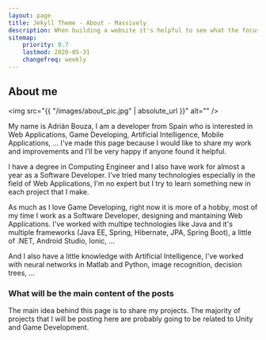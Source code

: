 ```yaml
---
layout: page
title: Jekyll Theme - About - Massively
description: When building a website it's helpful to see what the focus of your site is. This page is an example of how to show a website's focus.
sitemap:
    priority: 0.7
    lastmod: 2020-05-31
    changefreq: weekly
---
```

## About me

<span class="image left"><img src="{{ "/images/about_pic.jpg" | absolute_url }}" alt="" /></span>

My name is Adrián Bouza, I am a developer from Spain who is interested in Web Applications, Game Developing, Artificial Intelligence, Mobile Applications, ... I've made this page because I would like to share my work and improvements and I'll be very happy if anyone found it helpful.

I have a degree in Computing Engineer and I also have work for almost a year as a Software Developer. I've tried many technologies especially in the field of Web Applications, I'm no expert but I try to learn something new in each project that I make. 

As much as I love Game Developing, right now it is more of a hobby, most of my time I work as a Software Developer, designing and mantaining Web Applications. I've worked with multipe technologies like Java and it's multiple frameworks (Java EE, Spring, Hibernate, JPA, Spring Boot), a little of .NET, Android Studio, Ionic, ...

And I also have a little knowledge with Artificial Intelligence, I've worked with neural networks in Matlab and Python, image recognition, decision trees, ... 

### What will be the main content of the posts
<div class="box">
  <p>
    The main idea behind this page is to share my projects. The majority of projects that I will be posting here are probably going to be related to Unity and Game Development.
  </p>
</div>

